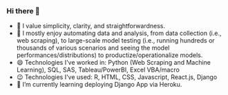 ### Hi there 👋
- 🌱 I value simplicity, clarity, and straightforwardness.
- 👯 I mostly enjoy automating data and analysis, from data collection (i.e., web scraping), to large-scale model testing (i.e., running hundreds or thousands of various scenarios and seeing the model performances/distributions) to productize/operationalize models.
- 😄 Technologies I've worked in: Python (Web Scraping and Machine Learning), SQL, SAS, Tableau/PowerBI, Excel VBA/macro
- 😉 Technologies I've used: R, HTML, CSS, Javascript, React.js, Django
- 🤔 I’m currently learning deploying Django App via Heroku. 
<!--
**Tingting0618/Tingting0618** is a ✨ _special_ ✨ repository because its `README.md` (this file) appears on your GitHub profile.

Here are some ideas to get you started:

- 🔭 I’m currently working on ...
- 🌱 I like simplicity and straightforwardness
-  currently learning ...
- 👯 I’m looking to collaborate on ...
- 🤔 I’m looking for help with ...
- 💬 Ask me about ...
- 📫 How to reach me: ...
- 😄 Pronouns: ...
- ⚡ Fun fact: ...
-->
